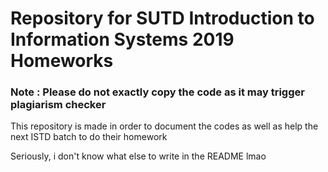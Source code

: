 # Repository for SUTD Introduction to Information Systems 2019 Homeworks
### Note : Please do not exactly copy the code as it may trigger plagiarism checker

This repository is made in order to document the codes as well as help the next ISTD batch to do their homework

Seriously, i don't know what else to write in the README lmao